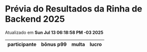 # Prévia do Resultados da Rinha de Backend 2025
Atualizado em **Sun Jul 13 06:18:58 PM -03 2025**


| participante | bônus p99 | multa | lucro |
| -- | -- | -- | -- |
